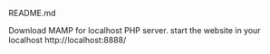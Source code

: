 README.md

Download MAMP for localhost PHP server.
start the website in your localhost
http://localhost:8888/